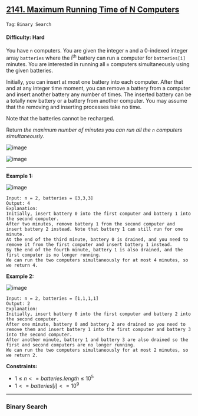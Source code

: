 ## [2141. Maximum Running Time of N Computers](https://leetcode.com/problems/maximum-running-time-of-n-computers/)

```Tag```: ```Binary Search```

#### Difficulty: Hard

You have ```n``` computers. You are given the integer ```n``` and a 0-indexed integer array ```batteries``` where the i<sup>th</sup> battery can run a computer for ```batteries[i]``` minutes. You are interested in running all ```n``` computers simultaneously using the given batteries.

Initially, you can insert at most one battery into each computer. After that and at any integer time moment, you can remove a battery from a computer and insert another battery any number of times. The inserted battery can be a totally new battery or a battery from another computer. You may assume that the removing and inserting processes take no time.

Note that the batteries cannot be recharged.

Return _the maximum number of minutes you can run all the ```n``` computers simultaneously_.

![image](https://github.com/quananhle/Python/assets/35042430/bcc51552-39c4-4f50-8237-4017670837fa)

![image](https://github.com/quananhle/Python/assets/35042430/5ed1a48f-bd35-4098-9aea-72101422587f)

---

__Example 1:__

![image](https://assets.leetcode.com/uploads/2022/01/06/example1-fit.png)
```
Input: n = 2, batteries = [3,3,3]
Output: 4
Explanation: 
Initially, insert battery 0 into the first computer and battery 1 into the second computer.
After two minutes, remove battery 1 from the second computer and insert battery 2 instead. Note that battery 1 can still run for one minute.
At the end of the third minute, battery 0 is drained, and you need to remove it from the first computer and insert battery 1 instead.
By the end of the fourth minute, battery 1 is also drained, and the first computer is no longer running.
We can run the two computers simultaneously for at most 4 minutes, so we return 4.
```

__Example 2:__

![image](https://assets.leetcode.com/uploads/2022/01/06/example2.png)

```
Input: n = 2, batteries = [1,1,1,1]
Output: 2
Explanation: 
Initially, insert battery 0 into the first computer and battery 2 into the second computer. 
After one minute, battery 0 and battery 2 are drained so you need to remove them and insert battery 1 into the first computer and battery 3 into the second computer. 
After another minute, battery 1 and battery 3 are also drained so the first and second computers are no longer running.
We can run the two computers simultaneously for at most 2 minutes, so we return 2.
```

__Constraints:__

- $1 \le n <= batteries.length \le 10^{5}$
- $1 <= batteries[i] <= 10^{9}$

---

### Binary Search

```Python

```

